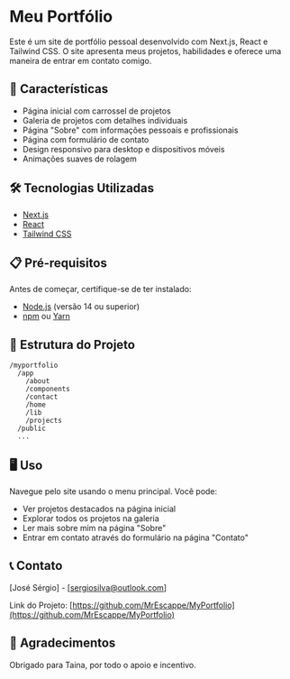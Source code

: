 # Meu Portfólio

Este é um site de portfólio pessoal desenvolvido com Next.js, React e Tailwind CSS. O site apresenta meus projetos, habilidades e oferece uma maneira de entrar em contato comigo.

## 🚀 Características

- Página inicial com carrossel de projetos
- Galeria de projetos com detalhes individuais
- Página "Sobre" com informações pessoais e profissionais
- Página com formulário de contato
- Design responsivo para desktop e dispositivos móveis
- Animações suaves de rolagem

## 🛠 Tecnologias Utilizadas

- [Next.js](https://nextjs.org/)
- [React](https://reactjs.org/)
- [Tailwind CSS](https://tailwindcss.com/)

## 📋 Pré-requisitos

Antes de começar, certifique-se de ter instalado:
- [Node.js](https://nodejs.org/) (versão 14 ou superior)
- [npm](https://www.npmjs.com/) ou [Yarn](https://yarnpkg.com/)


## 📁 Estrutura do Projeto

```
/myportfolio
  /app
    /about
    /components
    /contact
    /home
    /lib
    /projects
  /public
  ...
```

## 🖥 Uso

Navegue pelo site usando o menu principal. Você pode:
- Ver projetos destacados na página inicial
- Explorar todos os projetos na galeria
- Ler mais sobre mim na página "Sobre"
- Entrar em contato através do formulário na página "Contato"


## 📞 Contato

[José Sérgio] - [sergiosilva@outlook.com]

Link do Projeto: [https://github.com/MrEscappe/MyPortfolio](https://github.com/MrEscappe/MyPortfolio)

## 🙏 Agradecimentos

Obrigado para Taina, por todo o apoio e incentivo.

```